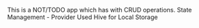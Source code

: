 This is a NOT/TODO app which has with CRUD operations.
State Management - Provider
Used Hive for Local Storage
